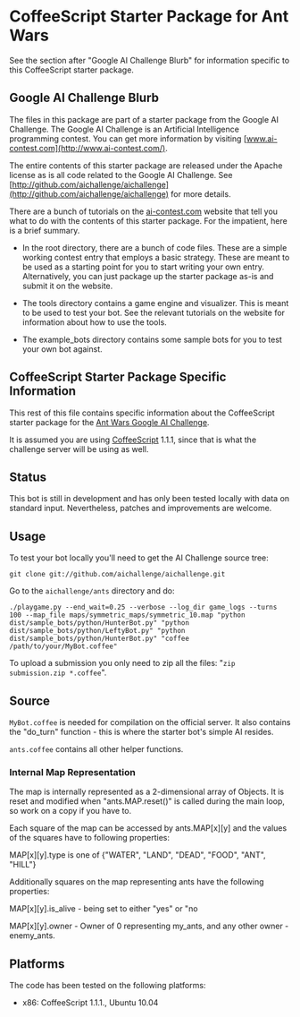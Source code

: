 # CoffeeScript Starter Package for Ant Wars

See the section after "Google AI Challenge Blurb" for information
specific to this CoffeeScript starter package.


## Google AI Challenge Blurb

The files in this package are part of a starter package from the
Google AI Challenge. The Google AI Challenge is an Artificial
Intelligence programming contest. You can get more information by
visiting [www.ai-contest.com](http://www.ai-contest.com/).

The entire contents of this starter package are released under the
Apache license as is all code related to the Google AI Challenge. See
[http://github.com/aichallenge/aichallenge](http://github.com/aichallenge/aichallenge) for more details.

There are a bunch of tutorials on the [ai-contest.com](http://ai-contest.com/)
website that tell you what to do with the contents of this starter
package. For the impatient, here is a brief summary.

* In the root directory, there are a bunch of code files. These are a
  simple working contest entry that employs a basic strategy. These
  are meant to be used as a starting point for you to start writing
  your own entry.  Alternatively, you can just package up the starter
  package as-is and submit it on the website.

* The tools directory contains a game engine and visualizer. This is
  meant to be used to test your bot. See the relevant tutorials on the
  website for information about how to use the tools.

* The example_bots directory contains some sample bots for you to test
  your own bot against.


## CoffeeScript Starter Package Specific Information

This rest of this file contains specific information about the CoffeeScript starter package for the [Ant Wars Google AI Challenge](http://ai-contest.com/).

It is assumed you are using
[CoffeeScript](http://jashkenas.github.com/coffee-script/) 1.1.1, since that
is what the challenge server will be using as well.

## Status

This bot is still in development and has only been tested locally with
data on standard input. Nevertheless, patches and improvements are welcome.


## Usage

To test your bot locally you'll need to get the AI
Challenge source tree:

    git clone git://github.com/aichallenge/aichallenge.git

Go to the `aichallenge/ants` directory and do:

    ./playgame.py --end_wait=0.25 --verbose --log_dir game_logs --turns 100 --map_file maps/symmetric_maps/symmetric_10.map "python dist/sample_bots/python/HunterBot.py" "python dist/sample_bots/python/LeftyBot.py" "python dist/sample_bots/python/HunterBot.py" "coffee /path/to/your/MyBot.coffee"

To upload a submission you only need to zip all the files: "`zip
submission.zip *.coffee`".

## Source

`MyBot.coffee` is needed for compilation on the official server. It also contains the "do_turn" function - this is where the starter bot's simple AI resides.

`ants.coffee` contains all other helper functions.

### Internal Map Representation

The map is internally represented as a 2-dimensional array of Objects. It is reset and
modified when "ants.MAP.reset()" is called during the main loop, so work
on a copy if you have to.

Each square of the map can be accessed by ants.MAP[x][y] 
and the values of the squares have to following properties:

MAP[x][y].type is one of {"WATER", "LAND", "DEAD", "FOOD", "ANT", "HILL"}

Additionally squares on the map representing ants have the following properties:

MAP[x][y].is_alive - being set to either "yes" or "no

MAP[x][y].owner - Owner of 0 representing my_ants, and any other owner - enemy_ants.

## Platforms

The code has been tested on the following platforms:

* x86: CoffeeScript 1.1.1., Ubuntu 10.04
